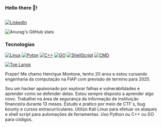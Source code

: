 ### Hello there 👋! 

<div class="card-image"><img src="https://media.tenor.com/vX-Qz2O8losAAAAM/boba-fett-star-wars.gif" alt=""></div>

[![LinkedIn](https://img.shields.io/badge/LinkedIn-0077B5?style=for-the-badge&logo=linkedin&logoColor=white)](https://www.linkedin.com/in/henriquemontone/)


![Anurag's GitHub stats](https://github-readme-stats.vercel.app/api?username=rmontone&show_icons=true&theme=dark)

### Tecnologias
[![Linux](	https://img.shields.io/badge/Linux-FCC624?style=for-the-badge&logo=linux&logoColor=black)]()
[![Pyton](	https://img.shields.io/badge/Python-3776AB?style=for-the-badge&logo=python&logoColor=white)]()
[![C++](https://img.shields.io/badge/C%2B%2B-00599C?style=for-the-badge&logo=c%2B%2B&logoColor=white)]()
[![GO](https://img.shields.io/badge/Go-00ADD8?style=for-the-badge&logo=go&logoColor=white)]()
[![ShellScript](https://img.shields.io/badge/Shell_Script-121011?style=for-the-badge&logo=gnu-bash&logoColor=white)]()
[![CMD](https://img.shields.io/badge/windows%20terminal-4D4D4D?style=for-the-badge&logo=windows%20terminal&logoColor=white)](https://cursos.alura.com.br/certificate/dbaf7a4d-f8ca-4864-b75d-a074b815c45c)

[![Top Langs](https://github-readme-stats.vercel.app/api/top-langs/?username=rmontone)](https://github.com/anuraghazra/github-readme-stats)

Prazer! Me chamo Henrique Montone, tenho 20 anos e estou cursando engenharia da computação na FIAP com previsão de termino para 2025.

Sou um hacker apaixonado por explorar falhas e vulnerabilidades e aprender como se defender delas. Estou sempre disposto a aprender algo novo.
Trabalhei na área de segurança da informação de instituição financeira durante 13 meses. Estudo e pratico por meio de CTF´s, bug bounty e cursos extracurriculares. Utilizo Kali Linux para efetuar os ataques e shell script para automações de ferramentas. Uso Python ou C++ ou GO para códigos.



